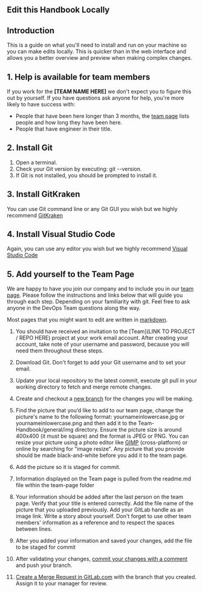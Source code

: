 ## Edit this Handbook Locally

## Introduction

This is a guide on what you'll need to install and run on your machine so you can make edits locally. This is quicker than in the web interface and allows you a better overview and preview when making complex changes.

## 1. Help is available for team members

If you work for the **[TEAM NAME HERE]** we don't expect you to figure this out by yourself. If you have questions ask anyone for help, you're more likely to have success with:

* People that have been here longer than 3 months, the [team page](https://github.com/ghostinthewires/Team-Handbook-Template/tree/master/Team-Handbook-Template/general/team-page) lists people and how long they have been here.
* People that have engineer in their title.

## 2. Install Git

1. Open a terminal.
1. Check your Git version by executing: git --version.
1. If Git is not installed, you should be prompted to install it. 

## 3. Install GitKraken

You can use Git command line or any Git GUI you wish but we highly recommend [GitKraken](https://www.gitkraken.com/) 

## 4. Install Visual Studio Code

Again, you can use any editor you wish but we highly recommend [Visual Studio Code](https://code.visualstudio.com/)

## 5. Add yourself to the Team Page

We are happy to have you join our company and to include you in our [team page](https://github.com/ghostinthewires/Team-Handbook-Template/tree/master/Team-Handbook-Template/general/team-page). Please follow the instructions and links below that will guide you through each step. Depending on your familiarity with git. Feel free to ask anyone in the DevOps Team questions along the way.

Most pages that you might want to edit are written in [markdown](https://chrome.google.com/webstore/category/extensions?hl=en).

1. You should have received an invitation to the [Team](LINK TO PROJECT / REPO HERE) project at your work email account. After creating your account, take note of your username and password, because you will need them throughout these steps.

1. Download Git. Don't forget to add your Git username and to set your email.

1. Update your local repository to the latest commit, execute git pull in your working directory to fetch and merge remote changes.

1. Create and checkout a [new branch](https://github.com/ghostinthewires/Team-Handbook-Template/tree/master/Team-Handbook-Template/general/commit-style-guide) for the changes you will be making.

1. Find the picture that you’d like to add to our team page, change the picture's name to the following format: yournameinlowercase.jpg or yournameinlowercase.png and then add it to the Team-Handbook/general/img   directory. Ensure the picture size is around 400x400 (it must be square) and the format is JPEG or PNG. You can resize your picture using a photo editor like [GIMP](https://www.gimp.org/) (cross-platform) or online by searching for "image resize". Any picture that you provide should be made black-and-white before you add it to the team page.

1. Add the picture so it is staged for commit.

1. Information displayed on the Team page is pulled from the readme.md file within the team-page folder

1. Your information should be added after the last person on the team page.  Verify that your title is entered correctly. Add the file name of the picture that you uploaded previously. Add your GitLab handle as an image link. Write a story about yourself. Don't forget to use other team members' information as a reference and to respect the spaces between lines. 

1. After you added your information and saved your changes, add the file to be staged for commit

1. After validating your changes, [commit your changes with a comment](https://github.com/ghostinthewires/Team-Handbook-Template/tree/master/Team-Handbook-Template/general/commit-style-guide) and push your branch.

1. [Create a Merge Request in GitLab.com](https://github.com/ghostinthewires/Team-Handbook-Template/pulls) with the branch that you created. Assign it to your manager for review.


















